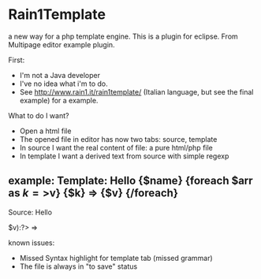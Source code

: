 Rain1Template
=============

a new way for a php template engine.
This is a plugin for eclipse. From Multipage editor example plugin.

First:
- I'm not a Java developer
- I've no idea what i'm to do.
- See http://www.rain1.it/rain1template/ (Italian language, but see the final example) for a example.

What to do I want?
- Open a html file
- The opened file in editor has now two tabs: source, template
- In source I want the real content of file: a pure html/php file
- In template I want a derived text from source with simple regexp

example:
Template:
Hello {$name}
{foreach $arr as $k=>$v}
{$k} => {$v}
{/foreach}
---------------
Source:
Hello <?php echo $name?>
<?php foreach($arr as $k=>$v):?>
<?php echo $k?> => <?php echo $v?>
<?php endforeach?>

known issues:
- Missed Syntax highlight for template tab (missed grammar)
- The file is always in "to save" status